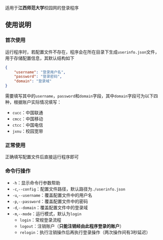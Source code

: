 适用于**江西师范大学**校园网的登录程序

## 使用说明

### 首次使用

运行程序时，若配置文件不存在，程序会在所在目录下生成`userinfo.json`文件，用于存储配置信息，其默认结构如下

```json
{
    "username": "登录用户名",
    "password": "登录密码",
    "domain": "登录域"
}
```

需要填写其中的`username`，`password`和`domain`字段，其中`domain`字段可为以下四种，根据账户实际情况填写：

- `cucc`：中国联通
- `cmcc`：中国移动
- `ctcc`：中国电信
- `jxnu`：校园宽带

### 正常使用

正确填写配置文件后直接运行程序即可

### 命令行操作

- `-h`：显示命令行参数帮助
- `-c`,`--config`：配置文件路径，默认路径为`./userinfo.json`
- `-u`,`--username`：覆盖配置文件中的用户名
- `-p`,`--password`：覆盖配置文件中的密码
- `-d`,`--domain`：覆盖配置文件中的登录域
- `-m`,`--mode`：运行模式，默认为`login`
    - `login`：常规登录流程
    - `logout`：注销账户（**只能注销经由此程序登录的账户**）
    - `relogin`：执行注销操作后再执行登录操作（两次操作间有3秒延迟）

